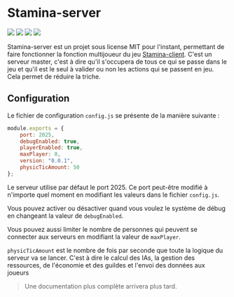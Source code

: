 # Stamina-server

![](https://img.shields.io/badge/Maintained%3F-yes-green.svg?style=for-the-badge)
![](https://img.shields.io/github/license/Stamina-Organization/Stamina-Server?style=for-the-badge)
![](https://img.shields.io/github/issues/Stamina-Organization/Stamina-Server?style=for-the-badge)
![](https://img.shields.io/discord/880133347446247574?label=Discord&style=for-the-badge)

Stamina-server est un projet sous license MIT pour l'instant, permettant de faire fonctionner la fonction multijoueur du jeu [Stamina-client](https://github.com/Stamina-Organization/Stamina-client). C'est un serveur master, c'est à dire qu'il s'occupera de tous ce qui se passe dans le jeu et qu'il est le seul à valider ou non les actions qui se passent en jeu. Cela permet de réduire la triche.

## Configuration

Le fichier de configuration `config.js` se présente de la manière suivante :

```js
module.exports = {
	port: 2025,
	debugEnabled: true,
	playerEnabled: true,
	maxPlayer: 0,
	version: "0.0.1",
	physicTicAmount: 50
};
```

Le serveur utilise par défaut le port 2025. Ce port peut-être modifié à n'importe quel moment en modifiant les valeurs dans le fichier `config.js`.

Vous pouvez activer ou désactiver quand vous voulez le système de débug en changeant la valeur de `debugEnabled`.

Vous pouvez aussi limiter le nombre de personnes qui peuvent se connecter aux serveurs en modifiant la valeur de `maxPlayer`.

`physicTicAmount` est le nombre de fois par seconde que toute la logique du serveur va se lancer. C'est à dire le calcul des IAs, la gestion des ressources, de l'économie et des guildes et l'envoi des données aux joueurs

> Une documentation plus complète arrivera plus tard.
